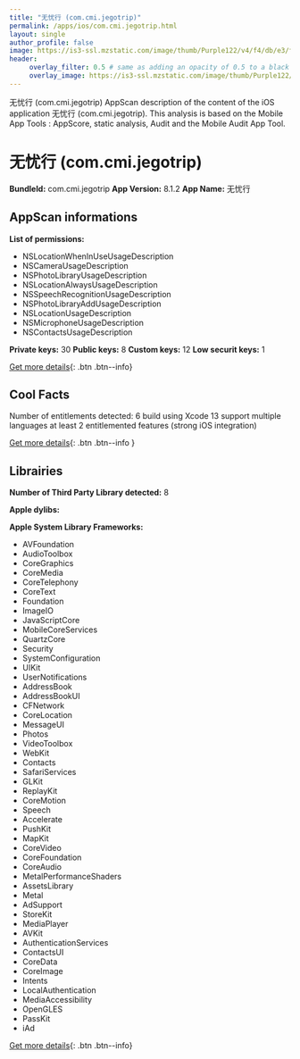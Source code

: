 ```yaml
---
title: "无忧行 (com.cmi.jegotrip)"
permalink: /apps/ios/com.cmi.jegotrip.html
layout: single
author_profile: false
image: https://is3-ssl.mzstatic.com/image/thumb/Purple122/v4/f4/db/e3/f4dbe3bd-a6a2-111a-f853-cf7c54a05dee/AppIcon-0-0-1x_U007emarketing-0-0-0-5-0-0-sRGB-0-0-0-GLES2_U002c0-512MB-85-220-0-0.png/512x512bb.jpg
header: 
     overlay_filter: 0.5 # same as adding an opacity of 0.5 to a black background
     overlay_image: https://is3-ssl.mzstatic.com/image/thumb/Purple122/v4/f4/db/e3/f4dbe3bd-a6a2-111a-f853-cf7c54a05dee/AppIcon-0-0-1x_U007emarketing-0-0-0-5-0-0-sRGB-0-0-0-GLES2_U002c0-512MB-85-220-0-0.png/512x512bb.jpg
---
```

无忧行 (com.cmi.jegotrip) AppScan description of the content of the iOS application 无忧行 (com.cmi.jegotrip). This analysis is based on the Mobile App Tools : AppScore, static analysis, Audit and the Mobile Audit App Tool.

# 无忧行 (com.cmi.jegotrip)

**BundleId:** com.cmi.jegotrip
**App Version:** 8.1.2
**App Name:** 无忧行


## AppScan informations 

**List of permissions:** 
- NSLocationWhenInUseUsageDescription
- NSCameraUsageDescription
- NSPhotoLibraryUsageDescription
- NSLocationAlwaysUsageDescription
- NSSpeechRecognitionUsageDescription
- NSPhotoLibraryAddUsageDescription
- NSLocationUsageDescription
- NSMicrophoneUsageDescription
- NSContactsUsageDescription
  
  
**Private keys:** 30
**Public keys:** 8
**Custom keys:** 12
**Low securit keys:** 1
  
[Get more details](/pricing.html){: .btn .btn--info}

## Cool Facts

Number of entitlements detected: 6
build using Xcode 13
support multiple languages
at least 2 entitlemented features (strong iOS integration)
  
[Get more details](/pricing.html){: .btn .btn--info }

## Librairies 
**Number of Third Party Library detected:** 8


**Apple dylibs:**


**Apple System Library Frameworks:**
- AVFoundation
- AudioToolbox
- CoreGraphics
- CoreMedia
- CoreTelephony
- CoreText
- Foundation
- ImageIO
- JavaScriptCore
- MobileCoreServices
- QuartzCore
- Security
- SystemConfiguration
- UIKit
- UserNotifications
- AddressBook
- AddressBookUI
- CFNetwork
- CoreLocation
- MessageUI
- Photos
- VideoToolbox
- WebKit
- Contacts
- SafariServices
- GLKit
- ReplayKit
- CoreMotion
- Speech
- Accelerate
- PushKit
- MapKit
- CoreVideo
- CoreFoundation
- CoreAudio
- MetalPerformanceShaders
- AssetsLibrary
- Metal
- AdSupport
- StoreKit
- MediaPlayer
- AVKit
- AuthenticationServices
- ContactsUI
- CoreData
- CoreImage
- Intents
- LocalAuthentication
- MediaAccessibility
- OpenGLES
- PassKit
- iAd


  
[Get more details](/pricing.html){: .btn .btn--info}

